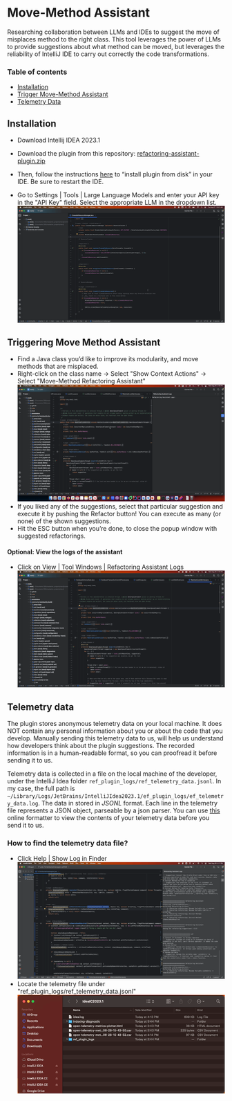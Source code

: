 # Move-Method Assistant

<!-- Plugin description -->
Researching collaboration between LLMs and IDEs to suggest the move of misplaces method to the right class. 
This tool leverages the power of LLMs to provide suggestions about what method can be moved, but leverages
the reliability of IntelliJ IDE to carry out correctly the code transformations.
<!-- Plugin description end -->

### Table of contents

- [Installation](#installation)
- [Trigger Move-Method Assistant](#triggering-move-method-assistant)
- [Telemetry Data](#telemetry-data)

## Installation

- Download Intellij IDEA 2023.1
- Download the plugin from this repository: [refactoring-assistant-plugin.zip](dist%2Frefactoring-assistant-plugin.zip)
- Then, follow the instructions [here](https://www.jetbrains.com/help/idea/managing-plugins.html#install_plugin_from_disk) to “install plugin from disk” in your IDE. Be sure to restart the IDE.
  
- Go to Settings | Tools | Large Language Models and enter your API key in the "API Key" field. Select the appropriate LLM in the dropdown list.
  ![api_key.gif](readme-images/gifs/api_key.gif)

## Triggering Move Method Assistant

- Find a Java class you’d like to improve its modularity, and move methods that are misplaced.
-  Right-click on the class name -> Select "Show Context Actions" -> Select "Move-Method Refactoring Assistant"
   ![trigger_plugin.gif](readme-images/gifs/trigger_plugin.gif)
- If you liked any of the suggestions, select that particular suggestion and execute it by pushing the Refactor button! You can execute as many (or none) of the shown suggestions.
- Hit the ESC button when you’re done, to close the popup window with suggested refactorings.


#### Optional: View the logs of the assistant

-  Click on View | Tool Windows | Refactoring Assistant Logs
   ![trigger_plugin.gif](readme-images/gifs/open_logs.gif)


## Telemetry data

The plugin stores anonymous telemetry data on your local machine. 
It does NOT contain any personal information about you or about the code that you develop. 
Manually sending this telemetry data to us, will help us understand how developers think about the plugin suggestions. 
The recorded information is in a human-readable format, so you can proofread it before sending it to us.


Telemetry data is collected in a file on the local machine of the developer, under the IntelliJ Idea folder
`ref_plugin_logs/ref_telemetry_data.jsonl`. In my case, the full path
is `~/Library/Logs/JetBrains/IntelliJIdea2023.1/ef_plugin_logs/ef_telemetry_data.log`.
The data in stored in *JSONL* format. 
Each line in the telemetry file represents a JSON object, parseable by a json parser. You can use [this](https://pprint-ndjson.neverendingqs.com) online formatter to view the contents of your telemetry data before you send it to us.

### How to find the telemetry data file?

 - Click Help | Show Log in Finder
  ![idea_logs.gif](readme-images/gifs/open_idea_logs.gif)
 - Locate the telemetry file under "ref_plugin_logs/ref_telemetry_data.jsonl"
  ![telemetry.gif](readme-images/gifs/find_logs.gif)

